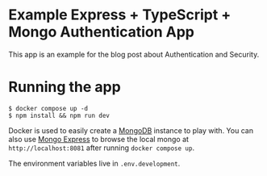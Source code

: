 # Example Express + TypeScript + Mongo Authentication App

This app is an example for the blog post about Authentication and Security.

# Running the app

    $ docker compose up -d
    $ npm install && npm run dev

Docker is used to easily create a [MongoDB](https://www.mongodb.com) instance
to play with. You can also use [Mongo
Express](https://github.com/mongo-express/mongo-express) to browse the local
mongo at `http://localhost:8081` after running `docker compose up`.

The environment variables live in `.env.development`.
